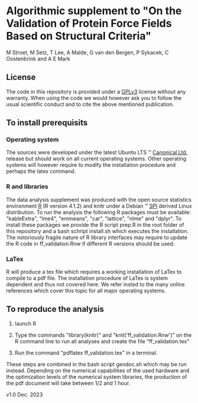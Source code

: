 # Algorithmic supplement to "On the Validation of Protein Force Fields Based on Structural Criteria"

M Stroet, M Setz, T Lee, A Malde, G van den Bergen, P Sykacek, C Oostenbrink and A E Mark

## License
The code in this repository is provided under a
[GPLv3](https://www.gnu.org/licenses/gpl-3.0.en.html) license without
any warranty. When using the code we would however ask you to follow
the usual scientific conduct and to cite the above mentioned
publication.

## To install prerequisits
### Operating system
The sources were developed under the latest Ubuntu LTS &trade;
[Canonical Ltd.](https://canonical.com/) release but should work on
all current operating systems. Other operating systems will however
require to modify the installation procedure and perhaps the latex
command.
### R and libraries
The data analysis supplement was produced with the open source
statistics environment [R](https://www.r-project.org/) (R version
4.1.2) and knitr under a Debian &trade;
[SPI](https://www.spi-inc.org/) derived Linux distribution. To run the
analysis the following R packages must be available: "kableExtra",
"lme4", "emmeans", "car", "lattice", "nlme" and "dplyr". To install
these packages we provide the R script prep.R in the root folder of
this repository and a bash schript install.sh which executes the
installation. The notoriously fragile nature of R library interfaces
may require to update the R code in ff\_validation.Rnw if different R
versions should be used.
### LaTex
R will produce a tex file which requires a working installation of
LaTex to compile to a pdf file. The installation procedure of LaTex is
system dependent and thus not covered here. We refer insted to the
many online references which cover this topic for all major operating
systems.

## To reproduce the analysis
1) launch R 

2) Type the commands "library(knitr)" and "knit('ff\_validation.Rnw')"
on the R command line to run all analyses and create the file
"ff\_validation.tex"

3) Run the command "pdflatex ff\_validation.tex" in a terminal.

These steps are combined in the bash script gendoc.sh which may be run
instead. Depending on the numerical capabilities of the used hardware
and the optimization levels of the numerical system libraries, the
production of the pdf document will take between 1/2 and 1 hour.

v1.0 Dec. 2023
